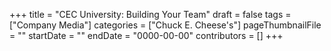 +++
title = "CEC University: Building Your Team"
draft = false
tags = ["Company Media"]
categories = ["Chuck E. Cheese's"]
pageThumbnailFile = ""
startDate = ""
endDate = "0000-00-00"
contributors = []
+++
